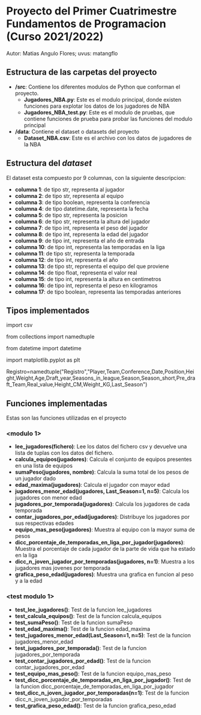 # Proyecto del Primer Cuatrimestre Fundamentos de Programacion (Curso 2021/2022)
Autor: Matias Angulo Flores; uvus: matangflo

## Estructura de las carpetas del proyecto   

* **/src**: Contiene los diferentes modulos de Python que conforman el proyecto.
    * **Jugadores_NBA.py**: Este es el modulo principal, donde existen funciones para explotar los datos de los jugadores de NBA
    * **Jugadores_NBA_test.py**: Este es el modulo de pruebas, que contiene funciones de prueba para probar las funciones del modulo principal
* **/data**: Contiene el dataset o datasets del proyecto
    * **Dataset_NBA.csv**: Este es el archivo con los datos de jugadores de la NBA
    
## Estructura del *dataset* 

El dataset esta compuesto por 9 columnas, con la siguiente descripcion:

* **columna 1**: de tipo str, representa al jugador
* **columna 2**: de tipo str, representa al equipo
* **columna 3**: de tipo boolean, representa la conferencia
* **columna 4**: de tipo datetime.date, representa la fecha
* **columna 5**: de tipo str, representa la posicion
* **columna 6**: de tipo str, representa la altura del jugador
* **columna 7**: de tipo int, representa el peso del jugador
* **columna 8**: de tipo int, representa la edad del jugador
* **columna 9**: de tipo int, representa el año de entrada
* **columna 10**: de tipo int, representa las temporadas en la liga
* **columna 11**: de tipo str, representa la temporada
* **columna 12**: de tipo int, representa el año
* **columna 13**: de tipo str, representa el equipo del que proviene
* **columna 14**: de tipo float, representa el valor real
* **columna 15**: de tipo int, representa la altura en centimetros
* **columna 16**: de tipo int, representa el peso en kilogramos
* **columna 17**: de tipo boolean, representa las temporadas anteriores


## Tipos implementados
import csv

from collections import namedtuple

from datetime import datetime

import matplotlib.pyplot as plt

Registro=namedtuple("Registro","Player,Team,Conference,Date,Position,Height,Weight,Age,Draft_year,Seasons_in_league,Season,Season_short,Pre_draft_Team,Real_value,Height_CM,Weight_KG,Last_Season")

## Funciones implementadas

Estas son las funciones utilizadas en el proyecto

### \<modulo 1\>

* **lee_jugadores(fichero)**: Lee los datos del fichero csv y devuelve una lista de tuplas con los datos del fichero.
* **calcula_equipos(jugadores)**: Calcula el conjunto de equipos presentes en una lista de equipos
* **sumaPeso(jugadores, nombre)**: Calcula la suma total de los pesos de un jugador dado
* **edad_maxima(jugadores)**: Calcula el jugador con mayor edad
* **jugadores_menor_edad(jugadores, Last_Season=1, n=5)**: Calcula los jugadores con menor edad
* **jugadores_por_temporada(jugadores)**: Calcula los jugadores de cada temporada
* **contar_jugadores_por_edad(jugadores)**: Distribuye los jugadores por sus respectivas edades
* **equipo_mas_peso(jugadores)**: Muestra al equipo con la mayor suma de pesos
* **dicc_porcentaje_de_temporadas_en_liga_por_jugador(jugadores)**: Muestra el porcentaje de cada jugador de la parte de vida que ha estado en la liga
* **dicc_n_joven_jugador_por_temporadas(jugadores, n=1)**: Muestra a los jugadores mas jovenes por temporada
* **grafica_peso_edad(jugadores)**: Muestra una grafica en funcion al peso y a la edad


### \<test modulo 1\>

* **test_lee_jugadores()**: Test de la funcion lee_jugadores
* **test_calcula_equipos()**: Test de la funcion calcula_equipos
* **test_sumaPeso()**: Test de la funcion sumaPeso
* **test_edad_maxima()**: Test de la funcion edad_maxima
* **test_jugadores_menor_edad(Last_Season=1, n=5)**: Test de la funcion jugadores_menor_edad
* **test_jugadores_por_temporada()**: Test de la funcion jugadores_por_temporada
* **test_contar_jugadores_por_edad()**: Test de la funcion contar_jugadores_por_edad
* **test_equipo_mas_peso()**: Test de la funcion equipo_mas_peso
* **test_dicc_porcentaje_de_temporadas_en_liga_por_jugador()**: Test de la funcion dicc_porcentaje_de_temporadas_en_liga_por_jugador
* **test_dicc_n_joven_jugador_por_temporadas(n=1)**: Test de la funcion dicc_n_joven_jugador_por_temporadas
* **test_grafica_peso_edad()**: Test de la funcion grafica_peso_edad
